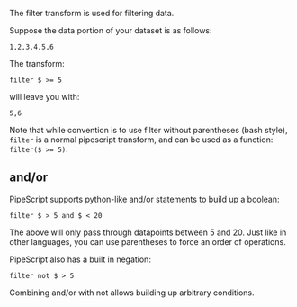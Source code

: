 The filter transform is used for filtering data.

Suppose the data portion of your dataset is as follows:

```
1,2,3,4,5,6
```

The transform:

```
filter $ >= 5
```

will leave you with:

```
5,6
```

Note that while convention is to use filter without parentheses (bash style), `filter` is a normal pipescript transform, and can be used as a function: `filter($ >= 5)`.

## and/or

PipeScript supports python-like and/or statements to build up a boolean:

```
filter $ > 5 and $ < 20
```

The above will only pass through datapoints between 5 and 20. Just like in other languages, you can use parentheses to force an order of operations.

PipeScript also has a built in negation:

```
filter not $ > 5
```

Combining and/or with not allows building up arbitrary conditions.

